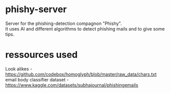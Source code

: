 # phishy-server

Server for the phishing-detection compagnon "Phishy".<br/>
It uses AI and different algorithms to detect phishing mails and to give some tips.

# ressources used

Look alikes - https://github.com/codebox/homoglyph/blob/master/raw_data/chars.txt<br/>
email body classifier dataset - https://www.kaggle.com/datasets/subhajournal/phishingemails
